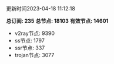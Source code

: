 更新时间2023-04-18 11:12:18

**总订阅: 235**
**总节点: 18103**
**有效节点: 14601**
- v2ray节点: 9390
- ss节点: 1797
- ssr节点: 337
- trojan节点: 3077
